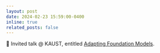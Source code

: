 ```yaml
---
layout: post
date: 2024-02-23 15:59:00-0400
inline: true
related_posts: false
---
```


🎤 Invited talk @ KAUST, entitled <a href="/assets/pdf/adapters.pdf">Adapting Foundation Models</a>.